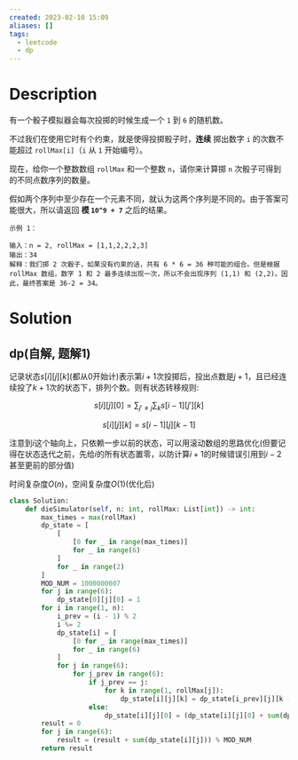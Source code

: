```yaml
---
created: 2023-02-10 15:09
aliases: []
tags:
  - leetcode 
  - dp 
---
```


# Description

有一个骰子模拟器会每次投掷的时候生成一个 `1` 到 `6` 的随机数。

不过我们在使用它时有个约束，就是使得投掷骰子时，**连续** 掷出数字 `i` 的次数不能超过 `rollMax[i]`（`i` 从 `1` 开始编号）。

现在，给你一个整数数组 `rollMax` 和一个整数 `n`，请你来计算掷 `n` 次骰子可得到的不同点数序列的数量。

假如两个序列中至少存在一个元素不同，就认为这两个序列是不同的。由于答案可能很大，所以请返回 **模 `10^9 + 7`** 之后的结果。

```
示例 1：

输入：n = 2, rollMax = [1,1,2,2,2,3]
输出：34
解释：我们掷 2 次骰子，如果没有约束的话，共有 6 * 6 = 36 种可能的组合。但是根据 rollMax 数组，数字 1 和 2 最多连续出现一次，所以不会出现序列 (1,1) 和 (2,2)。因此，最终答案是 36-2 = 34。
```

# Solution

## dp(自解, 题解1)

记录状态$s[i][j][k]$(都从0开始计)表示第$i + 1$次投掷后，投出点数是$j + 1$，且已经连续投了$k + 1$次的状态下，排列个数。则有状态转移规则:


$$ 	s[i][j][0] = \sum_{j' \neq j}\sum_k s[i - 1][j'][k] $$

$$ s[i][j][k] = s[i-1][j][k - 1] $$

注意到$i$这个轴向上，只依赖一步以前的状态，可以用滚动数组的思路优化(但要记得在状态迭代之前，先给$i$的所有状态置零，以防计算$i + 1$的时候错误引用到$i - 2$甚至更前的部分值)

时间复杂度$O(n)$，空间复杂度$O(1)$(优化后)

```python
class Solution:
    def dieSimulator(self, n: int, rollMax: List[int]) -> int:
        max_times = max(rollMax)
        dp_state = [
            [
                [0 for _ in range(max_times)]
                for _ in range(6)
            ]
            for _ in range(2)
        ]
        MOD_NUM = 1000000007
        for j in range(6):
            dp_state[0][j][0] = 1
        for i in range(1, n):
            i_prev = (i - 1) % 2
            i %= 2
            dp_state[i] = [
                [0 for _ in range(max_times)]
                for _ in range(6)
            ]
            for j in range(6):
                for j_prev in range(6):
                    if j_prev == j:
                        for k in range(1, rollMax[j]):
                            dp_state[i][j][k] = dp_state[i_prev][j][k - 1]
                    else:
                        dp_state[i][j][0] = (dp_state[i][j][0] + sum(dp_state[i_prev][j_prev])) % MOD_NUM
        result = 0
        for j in range(6):
            result = (result + sum(dp_state[i][j])) % MOD_NUM
        return result
        
```
